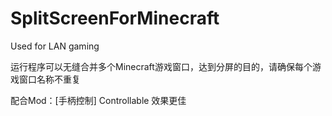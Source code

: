 # SplitScreenForMinecraft
Used for LAN gaming

运行程序可以无缝合并多个Minecraft游戏窗口，达到分屏的目的，请确保每个游戏窗口名称不重复  

配合Mod：[手柄控制] Controllable 效果更佳
